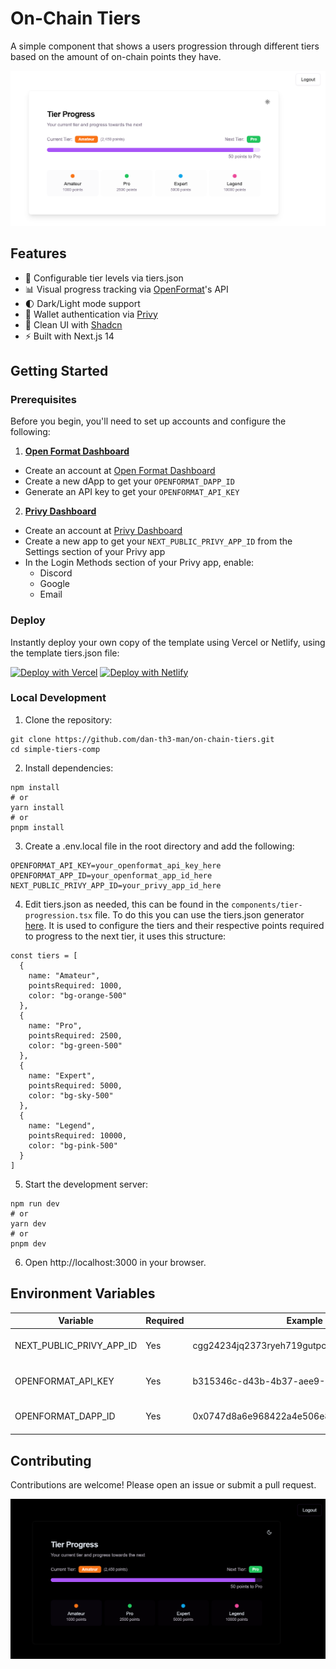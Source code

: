 # On-Chain Tiers
A simple component that shows a users progression through different tiers based on the amount of on-chain points they have.

![Light Mode Tier Progress](./assets/light-mode.PNG)

## Features
- 🎯 Configurable tier levels via tiers.json
- 📊 Visual progress tracking via [OpenFormat](https://www.openformat.tech/)'s API
- 🌓 Dark/Light mode support
- 🔐 Wallet authentication via [Privy](https://www.privy.io/)
- 🎨 Clean UI with [Shadcn](https://ui.shadcn.com/)
- ⚡️ Built with Next.js 14

## Getting Started

### Prerequisites
Before you begin, you'll need to set up accounts and configure the following:
1. **[Open Format Dashboard](https://app.openformat.tech/)**
- Create an account at [Open Format Dashboard](https://app.openformat.tech/)
- Create a new dApp to get your `OPENFORMAT_DAPP_ID`
- Generate an API key to get your `OPENFORMAT_API_KEY`
2. **[Privy Dashboard](https://dashboard.privy.io/)**
- Create an account at [Privy Dashboard](https://dashboard.privy.io/)
- Create a new app to get your `NEXT_PUBLIC_PRIVY_APP_ID` from the Settings section of your Privy app
- In the Login Methods section of your Privy app, enable:
    - Discord
    - Google
    - Email

### Deploy
Instantly deploy your own copy of the template using Vercel or Netlify, using the template tiers.json file:

[![Deploy with Vercel](https://vercel.com/button)](https://vercel.com/new/clone?repository-url=https%3A%2F%2Fgithub.com%2Fdan-th3-man%2Fsimple-tiers-comp&env=OPENFORMAT_API_KEY,OPENFORMAT_DAPP_ID,NEXT_PUBLIC_PRIVY_APP_ID) [![Deploy with Netlify](https://www.netlify.com/img/deploy/button.svg)](https://app.netlify.com/start/deploy?repository=https://github.com/dan-th3-man/simple-tiers-comp)

### Local Development
1. Clone the repository:
```
git clone https://github.com/dan-th3-man/on-chain-tiers.git
cd simple-tiers-comp
```

2. Install dependencies:
```
npm install
# or
yarn install
# or
pnpm install
```

3. Create a .env.local file in the root directory and add the following:
```
OPENFORMAT_API_KEY=your_openformat_api_key_here
OPENFORMAT_APP_ID=your_openformat_app_id_here
NEXT_PUBLIC_PRIVY_APP_ID=your_privy_app_id_here
```
4. Edit tiers.json as needed, this can be found in the `components/tier-progression.tsx` file. To do this you can use the tiers.json generator [here](https://tier-generator.v0.build/). It is used to configure the tiers and their respective points required to progress to the next tier, it uses this structure:
```
const tiers = [
  {
    name: "Amateur",
    pointsRequired: 1000,
    color: "bg-orange-500"
  },
  {
    name: "Pro",
    pointsRequired: 2500,
    color: "bg-green-500"
  },
  {
    name: "Expert",
    pointsRequired: 5000,
    color: "bg-sky-500"
  },
  {
    name: "Legend",
    pointsRequired: 10000,
    color: "bg-pink-500"
  }
]
``` 

5. Start the development server:
```
npm run dev
# or
yarn dev
# or
pnpm dev
```
6. Open http://localhost:3000 in your browser.

## Environment Variables

| Variable | Required | Example | Description |
|----------|----------|----------|-------------|
| NEXT_PUBLIC_PRIVY_APP_ID | Yes | cgg24234jq2373ryeh719gutpc | Your [Privy](https://www.privy.io/) application ID |
| OPENFORMAT_API_KEY | Yes | b315346c-d43b-4b37-aee9-621fgdg415b8e | Your [Open Format](https://app.openformat.tech/) API Key |
| OPENFORMAT_DAPP_ID | Yes | 0x0747d8a6e968422a4e506e820f51efaef757956c | Your [Open Format](https://app.openformat.tech/) dApp ID |

## Contributing 
Contributions are welcome! Please open an issue or submit a pull request.

![Dark Mode Tier Progress](./assets/dark-mode.PNG)